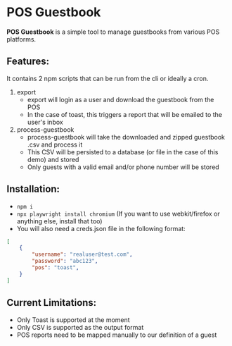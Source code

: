 # POS Guestbook
**POS Guestbook** is a simple tool to manage guestbooks from various POS platforms.

## Features: 
It contains 2 npm scripts that can be run from the cli or ideally a cron.
1. export 
    - export will login as a user and download the guestbook from the POS
    - In the case of toast, this triggers a report that will be emailed to the user's inbox
2. process-guestbook
    - process-guestbook will take the downloaded and zipped guestbook .csv and process it
    - This CSV will be persisted to a database (or file in the case of this demo) and stored
    - Only guests with a valid email and/or phone number will be stored


## Installation:
- `npm i`
- `npx playwright install chromium` (If you want to use webkit/firefox or anything else, install that too)
- You will also need a creds.json file in the following format:
```json
[
    {
        "username": "realuser@test.com",
        "password": "abc123",
        "pos": "toast",
    }
]
```

## Current Limitations:
- Only Toast is supported at the moment
- Only CSV is supported as the output format
- POS reports need to be mapped manually to our definition of a guest
